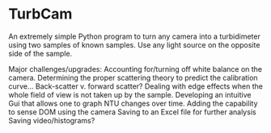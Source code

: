 # TurbCam
An extremely simple Python program to turn any camera into a turbidimeter using two samples of known samples. 
Use any light source on the opposite side of the sample.

Major challenges/upgrades: 
  Accounting for/turning off white balance on the camera. 
  Determining the proper scattering theory to predict the calibration curve... Back-scatter v. forward scatter?
  Dealing with edge effects when the whole field of view is not taken up by the sample.
  Developing an intuitive Gui that allows one to graph NTU changes over time.
  Adding the capability to sense DOM using the camera
  Saving to an Excel file for further analysis
  Saving video/histograms?
